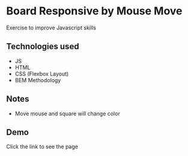 
# Board Responsive by Mouse Move

Exercise to improve Javascript skills

## Technologies used

- JS 
- HTML
- CSS (Flexbox Layout)
- BEM Methodology

## Notes

- Move mouse and square will change color

## Demo

Click the link to see the page 



